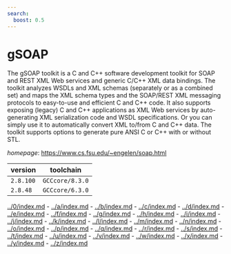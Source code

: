 ```yaml
---
search:
  boost: 0.5
---
```

# gSOAP

The gSOAP toolkit is a C and C++ software development toolkit for  SOAP and REST XML Web services and generic C/C++ XML data bindings.  The toolkit analyzes WSDLs and XML schemas (separately or as a combined set) and maps the XML schema types  and the SOAP/REST XML messaging protocols to easy-to-use and efficient C and C++ code.  It also supports exposing (legacy) C and C++ applications as XML Web services  by auto-generating XML serialization code and WSDL specifications.  Or you can simply use it to automatically convert XML to/from C and C++ data.  The toolkit supports options to generate pure ANSI C or C++ with or without STL.

*homepage*: <https://www.cs.fsu.edu/~engelen/soap.html>

version | toolchain
--------|----------
``2.8.100`` | ``GCCcore/8.3.0``
``2.8.48`` | ``GCCcore/6.3.0``

[../0/index.md](0) - [../a/index.md](a) - [../b/index.md](b) - [../c/index.md](c) - [../d/index.md](d) - [../e/index.md](e) - [../f/index.md](f) - [../g/index.md](g) - [../h/index.md](h) - [../i/index.md](i) - [../j/index.md](j) - [../k/index.md](k) - [../l/index.md](l) - [../m/index.md](m) - [../n/index.md](n) - [../o/index.md](o) - [../p/index.md](p) - [../q/index.md](q) - [../r/index.md](r) - [../s/index.md](s) - [../t/index.md](t) - [../u/index.md](u) - [../v/index.md](v) - [../w/index.md](w) - [../x/index.md](x) - [../y/index.md](y) - [../z/index.md](z)

